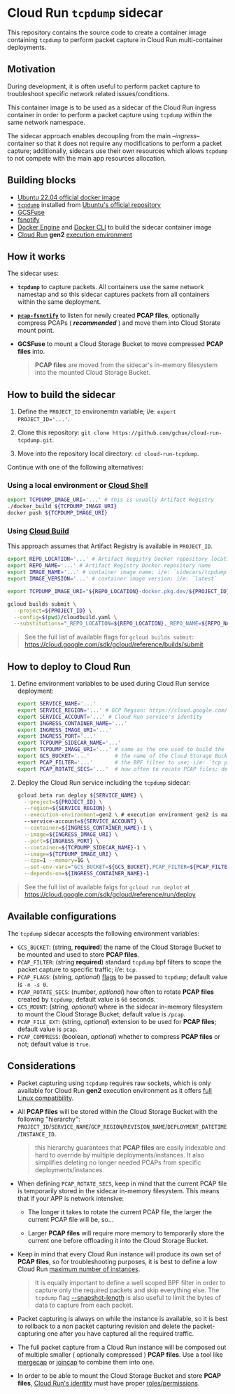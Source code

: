 # Cloud Run `tcpdump` sidecar

This repository contains the source code to create a container image containing `tcpdump` to perform packet capture in Cloud Run multi-container deployments.

## Motivation

During development, it is often useful to perform packet capture to troubleshoot specific network related issues/conditions.

This container image is to be used as a sidecar of the Cloud Run ingress container in order to perform a packet capture using `tcpdump` within the same network namespace.

The sidecar approach enables decoupling from the main –*ingress*– container so that it does not require any modifications to perform a packet capture; additionally, sidecars use their own resources which allows `tcpdump` to not compete with the main app resources allocation.

## Building blocks

- [Ubuntu 22.04 official docker image](https://hub.docker.com/_/ubuntu)
- [`tcpdump`](https://www.tcpdump.org/) installed from [Ubuntu's official repository](https://packages.ubuntu.com/search?keywords=tcpdump)
- [GCSFuse](https://github.com/GoogleCloudPlatform/gcsfuse)
- [fsnotify](https://github.com/fsnotify/fsnotify)
- [Docker Engine](https://docs.docker.com/engine/) and [Docker CLI](https://docs.docker.com/engine/reference/commandline/cli/) to build the sidecar container image
- [Cloud Run](https://cloud.google.com/run/docs/deploying#multicontainer-yaml) **gen2** [execution environment](https://cloud.google.com/run/docs/about-execution-environments)

## How it works

The sidecar uses:

-    **`tcpdump`** to capture packets. All containers use the same network namestap and so this sidecar captures packets from all containers within the same deployment.

-    [**`pcap-fsnotify`**](pcap-fsnotify/main.go) to listen for newly created **PCAP files**, optionally compress PCAPs ( _**recommended**_ ) and move them into Cloud Storate mount point.

-    **GCSFuse** to mount a Cloud Storage Bucket to move compressed **PCAP files** into.

     > **PCAP files** are moved from the sidecar's in-memory filesystem into the mounted Cloud Storage Bucket.

## How to build the sidecar

1. Define the `PROJECT_ID` environemtn variable; i/e: `export PROJECT_ID='...'`.

2. Clone this repository: `git clone https://github.com/gchux/cloud-run-tcpdump.git`.

3. Move into the repository local directory: `cd cloud-run-tcpdump`.

Continue with one of the following alternatives:

### Using a local environment or [Cloud Shell](https://cloud.google.com/shell/docs/launching-cloud-shell)

```sh
export TCPDUMP_IMAGE_URI='...' # this is usually Artifact Registry
./docker_build ${TCPDUMP_IMAGE_URI}
docker push ${TCPDUMP_IMAGE_URI}
```

### Using [Cloud Build](https://cloud.google.com/build/docs/build-config-file-schema)

This approach assumes that Artifact Registry is available in `PROJECT_ID`.

```sh
export REPO_LOCATION='...' # Artifact Registry Docker repository location
export REPO_NAME='...' # Artifact Registry Docker repository name
export IMAGE_NAME='...' # container image name; i/e: `sidecars/tcpdump` 
export IMAGE_VERSION='...' # container image version; i/e: `latest`

export TCPDUMP_IMAGE_URI="${REPO_LOCATION}-docker.pkg.dev/${PROJECT_ID}/${IMAGE_NAME}:${IMAGE_VERSION}" # using Artifact Registry

gcloud builds submit \
  --project=${PROJECT_ID} \
  --config=$(pwd)/cloudbuild.yaml \
  --substitutions="_REPO_LOCATION=${REPO_LOCATION},_REPO_NAME=${REPO_NAME},_IMAGE_NAME=${IMAGE_NAME},_IMAGE_VERSION=${IMAGE_VERSION}' $(pwd)
```

> See the full list of available flags for `gcloud builds submit`: https://cloud.google.com/sdk/gcloud/reference/builds/submit

## How to deploy to Cloud Run

1. Define environment variables to be used during Cloud Run service deployment:

     ```sh
     export SERVICE_NAME='...'
     export SERVICE_REGION='...' # GCP Region: https://cloud.google.com/about/locations
     export SERVICE_ACCOUNT='...' # Cloud Run service's identity
     export INGRESS_CONTAINER_NAME='...'
     export INGRESS_IMAGE_URI='...'
     export INGRESS_PORT='...'
     export TCPDUMP_SIDECAR_NAME='...'
     export TCPDUMP_IMAGE_URI='...' # same as the one used to build the sidecar container image
     export GCS_BUCKET='...'        # the name of the Cloud Storage Bucket to mount
     export PCAP_FILTER='...'       # the BPF filter to use; i/e: `tcp port 443`
     export PCAP_ROTATE_SECS='...'  # how often to rocate PCAP files; default is `60` seconds 
     ```

2. Deploy the Cloud Run service including the `tcpdump` sidecar:

     ```sh
     gcloud beta run deploy ${SERVICE_NAME} \
       --project=${PROJECT_ID} \
       --region=${SERVICE_REGION} \
       --execution-environment=gen2 \ # execution environment gen2 is mandatory
       --service-account=${SERVICE_ACCOUNT} \
       --container=${INGRESS_CONTAINER_NAME}-1 \
       --image=${INGRESS_IMAGE_URI} \
       --port=${INGRESS_PORT} \
       --container=${TCPDUMP_SIDECAR_NAME}-1 \
       --image=${TCPDUMP_IMAGE_URI} \
       --cpu=1 --memory=1G \
       --set-env-vars="GCS_BUCKET=${GCS_BUCKET},PCAP_FILTER=${PCAP_FILTER},PCAP_ROTATE_SECS=${PCAP_ROTATE_SECS}" \
       --depends-on=${INGRESS_CONTAINER_NAME}-1
     ```

> See the full list of available falgs for `gcloud run deplot` at https://cloud.google.com/sdk/gcloud/reference/run/deploy

## Available configurations

The `tcpdump` sidecar accespts the following environment variables:

-    `GCS_BUCKET`: (string, **required**) the name of the Cloud Storage Bucket to be mounted and used to store **PCAP files**.
-    `PCAP_FILTER`: (string **required**) standard `tcpdump` bpf filters to scope the packet capture to specific traffic; i/e: `tcp`.
-    `PCAP_FLAGS`: (string, *optional*) [flags](https://www.tcpdump.org/manpages/tcpdump.1.html) to be passed to `tcpdump`; default value is `-n -s 0`.
-    `PCAP_ROTATE_SECS`: (number, *optional*) how often to rotate **PCAP files** created by `tcpdump`; default value is `60` seconds.
-    `GCS_MOUNT`: (string, *optional*) where in the sidecar in-memory filesystem to mount the Cloud Storage Bucket; default value is `/pcap`.
-    `PCAP_FILE_EXT`: (string, *optional*) extension to be used for **PCAP files**; default value is `pcap`.
-    `PCAP_COMPRESS`: (boolean, *optional*) whether to compress **PCAP files** or not; default value is `true`.

## Considerations

-    Packet capturing using `tcpdump` requires raw sockets, which is only available for Cloud Run **gen2** execution environment as it offers [full Linux compatibility](https://cloud.google.com/run/docs/about-execution-environments#:~:text=second%20generation%20execution%20environment%20provides%20full%20Linux%20compatibility).

-    All **PCAP files** will be stored within the Cloud Storage Bucket with the following "hierarchy": `PROJECT_ID`/`SERVICE_NAME`/`GCP_REGION`/`REVISION_NAME`/`DEPLOYMENT_DATETIME`/`INSTANCE_ID`.

     > this hierarchy guarantees that **PCAP files** are easily indexable and hard to override by multiple deployments/instances. It also simplifies deleting no longer needed PCAPs from specific deployments/instances.

-    When defining `PCAP_ROTATE_SECS`, keep in mind that the current PCAP file is temporarily stored in the sidecar in-memory filesystem. This means that if your APP is network intensive:

     -    The longer it takes to rotate the current PCAP file, the larger the current PCAP file will be, so...
         
     -    Larger **PCAP files** will require more memory to temporarily store the current one before offloading it into the Cloud Storage Bucket.

-    Keep in mind that every Cloud Run instance will produce its own set of **PCAP files**, so for troubleshooting purposes, it is best to define a low Cloud Run [maximum number of instances](https://cloud.google.com/run/docs/configuring/max-instances).

     > It is equally important to define a well scoped BPF filter in order to capture only the required packets and skip everything else. The `tcpdump` flag [--snapshot-length](https://www.tcpdump.org/manpages/tcpdump.1.html) is also useful to limit the bytes of data to capture from each packet.

-    Packet capturing is always on while the instance is available, so it is best to rollback to a non packet capturing revision and delete the packet-capturing one after you have captured all the required traffic.

-    The full packet capture from a Cloud Run instance will be composed out of multiple smaller ( optionally compressed ) **PCAP files**. Use a tool like [mergecap](https://www.wireshark.org/docs/man-pages/mergecap.html) or [joincap](https://github.com/assafmo/joincap) to combine them into one.

-    In order to be able to mount the Cloud Storage Bucket and store **PCAP files**, [Cloud Run's identity](https://cloud.google.com/run/docs/securing/service-identity) must have proper [roles/permissions](https://cloud.google.com/storage/docs/access-control/iam-permissions).
